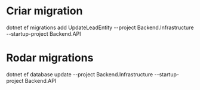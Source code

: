 
# Criar migration
  dotnet ef migrations add UpdateLeadEntity --project Backend.Infrastructure --startup-project Backend.API
# Rodar migrations
 dotnet ef database update --project Backend.Infrastructure --startup-project Backend.API